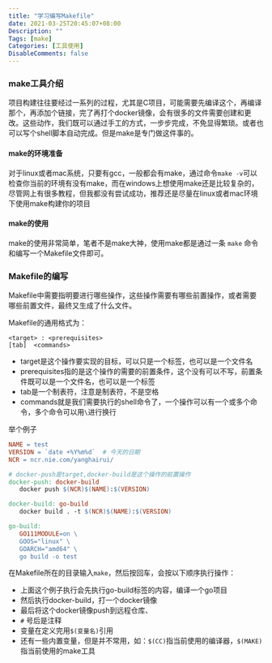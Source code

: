 ```yaml
---
title: "学习编写Makefile"
date: 2021-03-25T20:45:07+08:00
Description: ""
Tags: [make]
Categories: [工具使用]
DisableComments: false
---
```


### make工具介绍

项目构建往往要经过一系列的过程，尤其是C项目，可能需要先编译这个，再编译那个，再添加个链接，完了再打个docker镜像，会有很多的文件需要创建和更改。这些动作，我们既可以通过手工的方式，一步步完成，不免显得繁琐。或者也可以写个shell脚本自动完成。但是make是专门做这件事的。

#### make的环境准备

对于linux或者mac系统，只要有gcc，一般都会有make，通过命令`make -v`可以检查你当前的环境有没有make，而在windows上想使用make还是比较复杂的，尽管网上有很多教程，但我都没有尝试成功，推荐还是尽量在linux或者mac环境下使用make构建你的项目

#### make的使用

make的使用非常简单，笔者不是make大神，使用make都是通过一条 `make` 命令和编写一个Makefile文件即可。

### Makefile的编写

Makefile中需要指明要进行哪些操作，这些操作需要有哪些前置操作，或者需要哪些前置文件，最终又生成了什么文件。

Makefile的通用格式为：

```shell
<target> : <prerequisites>
[tab]  <commands>
```

- target是这个操作要实现的目标，可以只是一个标签，也可以是一个文件名
- prerequisites指的是这个操作的需要的前置条件，这个没有可以不写，前置条件既可以是一个文件名，也可以是一个标签
- tab是一个制表符，注意是制表符，不是空格
- commands就是我们需要执行的shell命令了，一个操作可以有一个或多个命令，多个命令可以用`\`进行换行

举个例子

```makefile
NAME = test
VERSION = `date +%Y%m%d`  # 今天的日期
NCR = ncr.nie.com/yanghairui/

# docker-push是target,docker-build是这个操作的前置操作
docker-push: docker-build
   docker push $(NCR)$(NAME):$(VERSION)

docker-build: go-build
   docker build . -t $(NCR)$(NAME):$(VERSION)

go-build:
   GO111MODULE=on \
   GOOS="linux" \
   GOARCH="amd64" \
   go build -o test 
```

在Makefile所在的目录输入`make`，然后按回车，会按以下顺序执行操作：

- 上面这个例子执行会先执行go-build标签的内容，编译一个go项目
- 然后执行docker-build，打一个docker镜像
- 最后将这个docker镜像push到远程仓库、
- `#` 号后是注释
- 变量在定义完用`$(变量名)`引用
- 还有一些内置变量，但是并不常用，如：`$(CC)`指当前使用的编译器，`$(MAKE)`指当前使用的make工具


